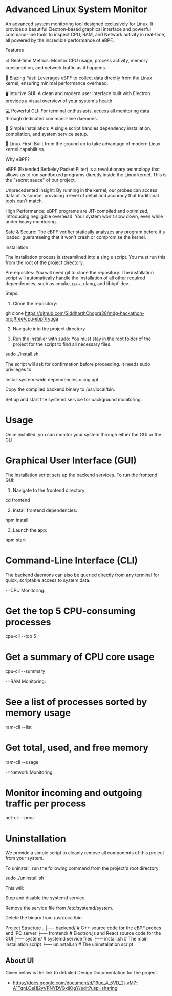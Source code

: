 # Advanced Linux System Monitor


An advanced system monitoring tool designed exclusively for Linux. It provides a beautiful Electron-based graphical interface and powerful command-line tools to inspect CPU, RAM, and Network activity in real-time, all powered by the incredible performance of eBPF.



Features

📊 Real-time Metrics: Monitor CPU usage, process activity, memory consumption, and network traffic as it happens.

🚀 Blazing Fast: Leverages eBPF to collect data directly from the Linux kernel, ensuring minimal performance overhead.

🖥️ Intuitive GUI: A clean and modern user interface built with Electron provides a visual overview of your system's health.

💻 Powerful CLI: For terminal enthusiasts, access all monitoring data through dedicated command-line daemons.

🔧 Simple Installation: A single script handles dependency installation, compilation, and system service setup.

🐧 Linux First: Built from the ground up to take advantage of modern Linux kernel capabilities.

Why eBPF?

eBPF (Extended Berkeley Packet Filter) is a revolutionary technology that allows us to run sandboxed programs directly inside the Linux kernel. This is the "secret sauce" of our project.

Unprecedented Insight: By running in the kernel, our probes can access data at its source, providing a level of detail and accuracy that traditional tools can't match.

High Performance: eBPF programs are JIT-compiled and optimized, introducing negligible overhead. Your system won't slow down, even while under heavy monitoring.

Safe & Secure: The eBPF verifier statically analyzes any program before it's loaded, guaranteeing that it won't crash or compromise the kernel.

Installation

The installation process is streamlined into a single script. You must run this from the root of the project directory.

Prerequisites:
You will need git to clone the repository. The installation script will automatically handle the installation of all other required dependencies, such as cmake, g++, clang, and libbpf-dev.

Steps:

1. Clone the repository:

git clone https://github.com/SiddharthChopra28/mdg-hackathon-proj/tree/cpu-ebpf/ryuga


2. Navigate into the project directory



3. Run the installer with sudo:
You must stay in the root folder of the project for the script to find all necessary files.

sudo ./install.sh


The script will ask for confirmation before proceeding. It needs sudo privileges to:

Install system-wide dependencies using apt.

Copy the compiled backend binary to /usr/local/bin.

Set up and start the systemd service for background monitoring.

# Usage

Once installed, you can monitor your system through either the GUI or the CLI.

# Graphical User Interface (GUI)

The installation script sets up the backend services. To run the frontend GUI:

1. Navigate to the frontend directory:

cd frontend


2. Install frontend dependencies:

npm install


3. Launch the app:

npm start

# Command-Line Interface (CLI)

The backend daemons can also be queried directly from any terminal for quick, scriptable access to system data.


-=CPU Monitoring:

# Get the top 5 CPU-consuming processes
cpu-cli --top 5

# Get a summary of CPU core usage
cpu-cli --summary

-=RAM Monitoring:

# See a list of processes sorted by memory usage
ram-cli --list

# Get total, used, and free memory
ram-cli --usage


-=Network Monitoring:

# Monitor incoming and outgoing traffic per process
net-cli --proc

# Uninstallation

We provide a simple script to cleanly remove all components of this project from your system.

To uninstall, run the following command from the project's root directory:

sudo ./uninstall.sh


This will:

Stop and disable the systemd service.

Remove the service file from /etc/systemd/system.

Delete the binary from /usr/local/bin.

Project Structure
.
├── backend/         # C++ source code for the eBPF probes and IPC server
├── frontend/        # Electron.js and React source code for the GUI
├── system/          # systemd service files
├── install.sh       # The main installation script
└── uninstall.sh     # The uninstallation script


## About UI
Given below is the link to detailed Design Documentation for the project.
- https://docs.google.com/document/d/19uo_4_5VD_2j-vM7-A1TqnLOeI1j2yVPNYDVGxjiOgY/edit?usp=sharing
